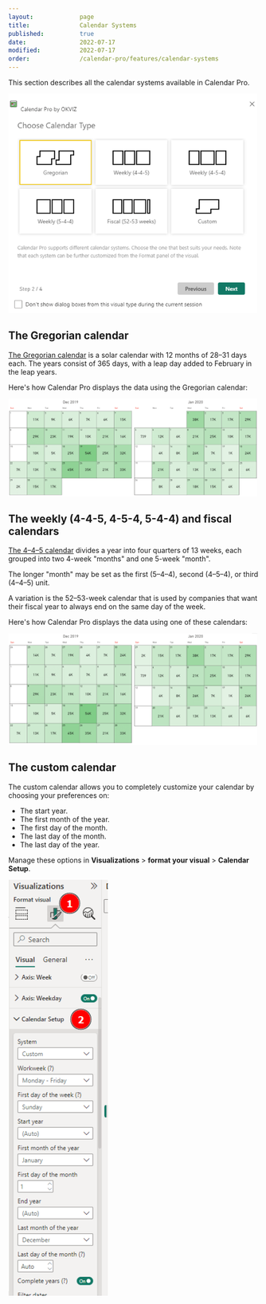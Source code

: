 ```yaml
---
layout:             page
title:              Calendar Systems
published:          true
date:               2022-07-17
modified:           2022-07-17
order:              /calendar-pro/features/calendar-systems
---
```


This section describes all the calendar systems available in Calendar Pro.

<img src="images/calendar-systems.png" width="500" alt="Calendar systems in Calendar pro">

## The Gregorian calendar
[The Gregorian calendar](https://en.wikipedia.org/wiki/Gregorian_calendar) is a solar calendar with 12 months of 28–31 days each. The years consist of 365 days, with a leap day added to February in the leap years.

Here's how Calendar Pro displays the data using the Gregorian calendar:

<img src="images/gregorian-calendar.png" width="500" alt="The Gregorian calendar in Calendar pro">

## The weekly (4-4-5, 4-5-4, 5-4-4) and fiscal calendars
[The 4–4–5 calendar](https://en.wikipedia.org/wiki/4%E2%80%934%E2%80%935_calendar) divides a year into four quarters of 13 weeks, each grouped into two 4-week "months" and one 5-week "month".

The longer "month" may be set as the first (5–4–4), second (4–5–4), or third (4–4–5) unit.

A variation is the 52–53-week calendar that is used by companies that want their fiscal year to always end on the same day of the week.

Here's how Calendar Pro displays the data using one of these calendars:

<img src="images/4-4-5-calendar.png" width="500" alt="The 4-4-5 calendar in Calendar pro">

## The custom calendar
The custom calendar allows you to completely customize your calendar by choosing your preferences on:
- The start year.
- The first month of the year.
- The first day of the month.
- The last day of the month.
- The last day of the year.

Manage these options in **Visualizations** > **format your visual** > **Calendar Setup**.

<img src="images/custom-calendar.png" width="200" alt="The custom calendar in Calendar pro">